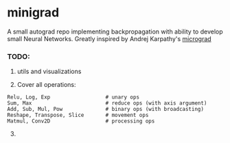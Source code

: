 # minigrad
A small autograd repo implementing backpropagation with ability to develop small Neural Networks. Greatly inspired by Andrej Karpathy's  [micrograd](https://github.com/karpathy/micrograd)


### TODO:

1) utils and visualizations

2) Cover all operations:
```
Relu, Log, Exp                  # unary ops
Sum, Max                        # reduce ops (with axis argument)
Add, Sub, Mul, Pow              # binary ops (with broadcasting)
Reshape, Transpose, Slice       # movement ops
Matmul, Conv2D                  # processing ops
```

3)

